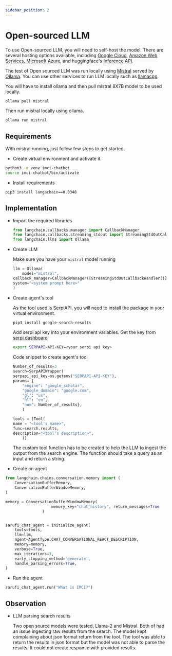 ```yaml
---
sidebar_position: 2
---
```

# Open-sourced LLM

To use Open-sourced LLM, you will need to self-host the model. There are several hosting options available, including [Google Cloud](https://cloud.google.com/), [Amazon Web Services](https://aws.amazon.com/), [Microsoft Azure](https://azure.microsoft.com/), and huggingface's [Inference API](https://api-inference.huggingface.co/).

The test of Open sourced LLM was run locally using [Mistral](https://mistral.ai/) served by [Ollama](https://github.com/jmorganca/ollama). You can use other services to run LLM locally such as [llamacpp](https://github.com/ggerganov/llama.cpp).

You will have to install ollama and then pull mistral 8X7B model to be used locally.

```bash
ollama pull mistral
```

Then run mistral locally using ollama.

```bash
ollama run mistral
```

## Requirements

With mistral running, just follow few steps to get started.

- Create virtual environment and activate it.

```bash
python3 -m venv imci-chatbot
source imci-chatbot/bin/activate
```

- Install requirements

```bash
pip3 install langachain==0.0348
```

## Implementation

- Import the required libraries

    ```python
    from langchain.callbacks.manager import CallbackManager
    from langchain.callbacks.streaming_stdout import StreamingStdOutCallbackHandler
    from langchain.llms import Ollama
    ```

- Create LLM

    Make sure you have your `mistral` model running

    ```python
    llm = Ollama(
        model="mistral",
    callback_manager=CallbackManager([StreamingStdOutCallbackHandler()]) #to stream output to stdout
    system="<system prompt here>"
    )
    ```

- Create agent's tool

    As the tool used is SerpiAPI, you will need to install the package in your virtual environment.

    ```bash
    pip3 install google-search-results
    ```

    Add serpi api key into your environment variables. Get the key from [serpi dashboard](https://serpapi.com)

    ```bash
    export SERPAPI-API-KEY=<your serpi api key>
    ```

    Code snippet to create agent's tool

    ```python
    Number_of_results=3
    search=SerpAPIWrapper(
    serpapi_api_key=os.getenv("SERPAPI-API-KEY"),
    params= {
        "engine": "google_scholar",
        "google_domain": "google.com",
        "gl": "us",
        "hl": "en",
        "num": Number_of_results},
        )

    tools = [Tool(
    name = "<tool's name>",
    func=search.results,
    description="<tool's description>",
        )]
    ```

    The custom tool function has to be created to help the LLM to ingest the output from the search engine. The function should take a query as an input and return a string.

- Create an agent

```python
from langchain.chains.conversation.memory import (
    ConversationBufferMemory,
    ConversationBufferWindowMemory,
)

memory = ConversationBufferWindowMemory(
                    memory_key="chat_history", return_messages=True
                )


sarufi_chat_agent = initialize_agent(
    tools=tools,
    llm=llm,
    agent=AgentType.CHAT_CONVERSATIONAL_REACT_DESCRIPTION,
    memory=memory,
    verbose=True,
    max_iterations=3,
    early_stopping_method='generate',
    handle_parsing_errors=True,
)
```

- Run the agent

```python
sarufi_chat_agent.run("What is IMCI?")
```

## Observation

- LLM parsing search results

    Two open source models were tested, Llama-2 and Mistral. Both of had an issue ingesting raw results from the search. The model kept complaining about json format return from the tool. The tool was able to return the results in json format but the model was not able to parse the results. It could not create response with provided results.
